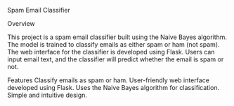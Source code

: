 
 Spam Email Classifier

 Overview

This project is a spam email classifier built using the Naive Bayes algorithm. The model is trained to classify emails as either spam or ham (not spam). The web interface for the classifier is developed using Flask. Users can input email text, and the classifier will predict whether the email is spam or not.


 Features 
 Classify emails as spam or ham.
 User-friendly web interface developed using Flask.
 Uses the Naive Bayes algorithm for classification.
 Simple and intuitive design.



